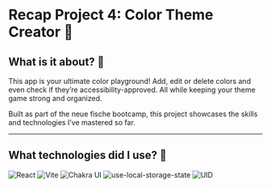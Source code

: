 # Recap Project 4: Color Theme Creator 🎨

## What is it about? 👀

This app is your ultimate color playground! Add, edit or delete colors and even check if they’re accessibility-approved. All while keeping your theme game strong and organized.

Built as part of the neue fische bootcamp, this project showcases the skills and technologies I’ve mastered so far.

---

## What technologies did I use? 🚀

![React](https://img.shields.io/badge/React-61DAFB?style=flat&logo=react&logoColor=black) 
![Vite](https://img.shields.io/badge/Vite-646CFF?style=flat&logo=vite&logoColor=white) 
![Chakra UI](https://img.shields.io/badge/Chakra_UI-319795?style=flat&logo=chakraui&logoColor=white) 
![use-local-storage-state](https://img.shields.io/badge/use--local--storage--state-F5E01C?style=flat&logo=javascript&logoColor=black) 
![UID](https://img.shields.io/badge/UID-0082C9?style=flat&logo=code&logoColor=white)
